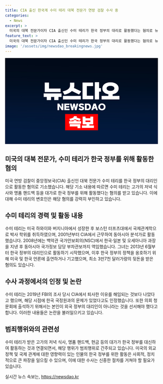 ```yaml
---
title: CIA 출신 한국계 수미 테리 대북 전문가 연방 검찰 수사 중
categories:
  - News
excerpt: >
  미국의 대북 전문가이자 CIA 출신인 수미 테리가 한국 정부의 대리로 활동했다는 혐의로 뉴욕 연방 검찰에 기소됐다. 수사 기관은 그녀가 고가의 저녁 식사, 명품 핸드백 등을 받고 한국 정부를 대변했으며, 최소 3만7천 달러의 뒷돈을 받았다고 주장했다. 또한 수미 테리는 미국 및 한국 언론에 출연하고 기고하여 한국 정부의 정책을 옹호했으며, 미 의회 청문회에 3차례 출석했다. 그녀는 CIA에서 동아시아 분석가로 근무하며 백악관 국가안보회의에서 한국·일본·오세아니아 과장을 지냈다.
feature_text: >
  미국의 대북 전문가이자 CIA 출신인 수미 테리가 한국 정부의 대리로 활동했다는 혐의로 뉴욕 연방 검찰에 기소됐다. 수사 기관은 그녀가 고가의 저녁 식사, 명품 핸드백 등을 받고 한국 정부를 대변했으며, 최소 3만7천 달러의 뒷돈을 받았다고 주장했다. 또한 수미 테리는 미국 및 한국 언론에 출연하고 기고하여 한국 정부의 정책을 옹호했으며, 미 의회 청문회에 3차례 출석했다. 그녀는 CIA에서 동아시아 분석가로 근무하며 백악관 국가안보회의에서 한국·일본·오세아니아 과장을 지냈다.
image: '/assets/img/newsdao_breakingnews.jpg'
---
```


<p><img src="/assets/img/newsdao_breakingnews.jpg" alt="flaretime 속보" /></p>

<h2 data-ke-size="size26">미국의 대북 전문가, 수미 테리가 한국 정부를 위해 활동한 혐의</h2>

<p data-ke-size="size16">미국 연방 검찰이 중앙정보국(CIA) 출신인 대북 전문가 수미 테리를 한국 정부의 대리인으로 활동한 혐의로 기소했습니다. 해당 기소 내용에 따르면 수미 테리는 고가의 저녁 식사와 명품 핸드백 등을 대가로 한국 정부를 위해 활동했다는 혐의를 받고 있습니다. 이에 대해 수미 테리의 변호인은 해당 혐의를 강력히 부인하고 있습니다.</p>

<h2 data-ke-size="size26">수미 테리의 경력 및 활동 내용</h2>

<p data-ke-size="size16">수미 테리는 미국 하와이와 버지니아에서 성장한 후 보스턴 터프츠대에서 국제관계학으로 박사 학위를 취득하였으며, 2001년부터 CIA에서 근무하여 동아시아 분석가로 활동했습니다. 2008년에는 백악관 국가안보회의(NSC)에서 한국·일본 및 오세아니아 과장을 지낸 후 동아시아 국가정보 담당 부차관보까지 역임했습니다. 그녀는 2013년 6월부터 한국 정부의 대리인으로 활동하기 시작했으며, 이후 한국 정부의 정책을 옹호하기 위해 미국 및 한국 언론에 출연하거나 기고했으며, 최소 3만7천 달러가량의 뒷돈을 받은 혐의도 있습니다.</p>

<h2 data-ke-size="size26">수사 과정에서의 인정 및 논란</h2>

<p data-ke-size="size16">수미 테리는 2019년 FBI의 조사 당시 CIA에서 퇴사한 이유를 해임되는 것보다 나았다고 했으며, 해당 시점에 한국 국정원과의 문제가 있었다고도 인정했습니다. 또한 의회 청문회에 출석하기 위해서는 본인이 외국 정부의 대리인이 아니라는 것을 선서해야 했다고 합니다. 이러한 내용들은 논란을 불러일으키고 있습니다.</p>

<h2 data-ke-size="size26">범죄행위와의 관련성</h2>

<p data-ke-size="size16">수미 테리가 받은 고가의 저녁 식사, 명품 핸드백, 현금 등의 대가가 한국 정부를 대신하여 활동하는 것과 연결되면서, 해당 행위가 범죄행위로 간주되고 있습니다. 미국의 외교 정책 및 국제 관계에 대한 영향력이 있는 인물의 한국 정부를 위한 활동은 사회적, 정치적으로 큰 파장을 일으킬 수 있으며, 이에 대한 수사는 신중한 절차를 거쳐야 할 필요가 있습니다.</p>
실시간 뉴스 속보는, <a href="https://newsdao.kr" rel="dofollow">https://newsdao.kr</a>


